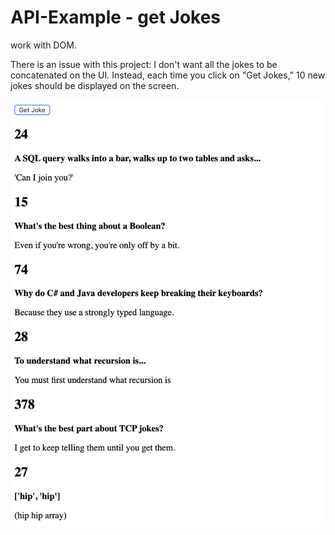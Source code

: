 # API-Example - get Jokes

work with DOM.

There is an issue with this project: I don't want all the jokes to be concatenated on the UI. Instead, each time you click on "Get Jokes," 10 new jokes should be displayed on the screen.

![screen shot](./sreenshot.png "screen shot")